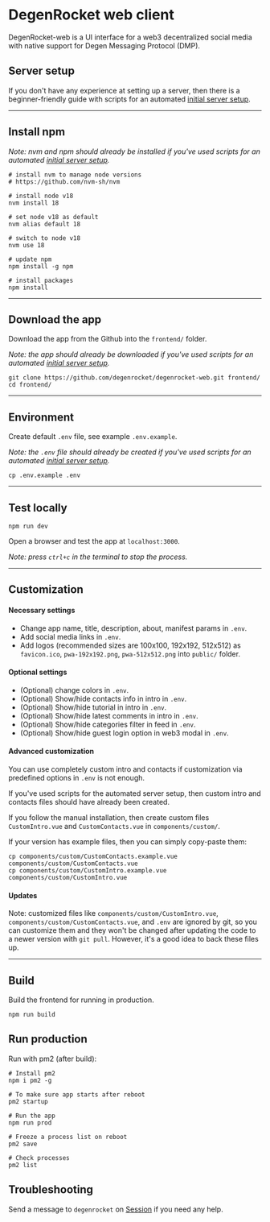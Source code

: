 # DegenRocket web client

DegenRocket-web is a UI interface for a web3 decentralized social media with native support for Degen Messaging Protocol (DMP).

## Server setup

If you don't have any experience at setting up a server, then there is a beginner-friendly guide with scripts for an automated [initial server setup](https://github.com/degenrocket/degenrocket-scripts).

---

## Install npm

*Note: nvm and npm should already be installed if you've used scripts for an automated [initial server setup](https://github.com/degenrocket/degenrocket-scripts).*

```
# install nvm to manage node versions
# https://github.com/nvm-sh/nvm

# install node v18
nvm install 18

# set node v18 as default
nvm alias default 18

# switch to node v18
nvm use 18

# update npm
npm install -g npm

# install packages
npm install
```

---

## Download the app

Download the app from the Github into the `frontend/` folder.

*Note: the app should already be downloaded if you've used scripts for an automated [initial server setup](https://github.com/degenrocket/degenrocket-scripts).*

```
git clone https://github.com/degenrocket/degenrocket-web.git frontend/
cd frontend/
```

---

## Environment

Create default `.env` file, see example `.env.example`.

*Note: the `.env` file should already be created if you've used scripts for an automated [initial server setup](https://github.com/degenrocket/degenrocket-scripts).*

```
cp .env.example .env
```

---

## Test locally

```
npm run dev
```

Open a browser and test the app at `localhost:3000`.

*Note: press `ctrl+c` in the terminal to stop the process.* 

---

## Customization

#### Necessary settings

- Change app name, title, description, about, manifest params in `.env`.
- Add social media links in `.env`.
- Add logos (recommended sizes are 100x100, 192x192, 512x512) as `favicon.ico`, `pwa-192x192.png`, `pwa-512x512.png` into `public/` folder.

#### Optional settings

- (Optional) change colors in `.env`.
- (Optional) Show/hide contacts info in intro in `.env`.
- (Optional) Show/hide tutorial in intro in `.env`.
- (Optional) Show/hide latest comments in intro in `.env`.
- (Optional) Show/hide categories filter in feed in `.env`.
- (Optional) Show/hide guest login option in web3 modal in `.env`.

#### Advanced customization

You can use completely custom intro and contacts if customization
via predefined options in `.env` is not enough.

If you've used scripts for the automated server setup, then custom
intro and contacts files should have already been created.

If you follow the manual installation, then create custom files
`CustomIntro.vue` and `CustomContacts.vue` in `components/custom/`.

If your version has example files, then you can simply copy-paste them:

```
cp components/custom/CustomContacts.example.vue components/custom/CustomContacts.vue
cp components/custom/CustomIntro.example.vue components/custom/CustomIntro.vue
```

#### Updates

Note: customized files like `components/custom/CustomIntro.vue`, `components/custom/CustomContacts.vue`, and `.env` are ignored by git, so you can customize them and they won't be changed after updating the code to a newer version with `git pull`. However, it's a good idea to back these files up.

---

## Build

Build the frontend for running in production.

```
npm run build
```

## Run production

Run with pm2 (after build):

```
# Install pm2
npm i pm2 -g

# To make sure app starts after reboot
pm2 startup

# Run the app
npm run prod

# Freeze a process list on reboot
pm2 save

# Check processes
pm2 list
```

## Troubleshooting

Send a message to `degenrocket` on [Session](https://getsession.org) if you need any help.

